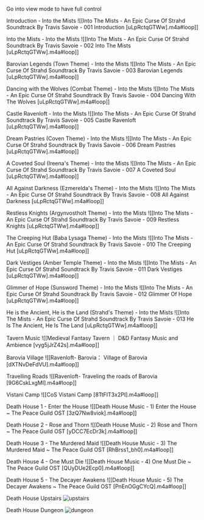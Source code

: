 Go into view mode to have full control

Introduction - Into the Mists
![[Into The Mists - An Epic Curse Of Strahd Soundtrack By Travis Savoie - 001 Introduction [uLpRctqGTWw].m4a#loop]]

Into the Mists - Into the Mists
![[Into The Mists - An Epic Curse Of Strahd Soundtrack By Travis Savoie - 002 Into The Mists [uLpRctqGTWw].m4a#loop]]

Barovian Legends (Town Theme) - Into the Mists
![[Into The Mists - An Epic Curse Of Strahd Soundtrack By Travis Savoie - 003 Barovian Legends [uLpRctqGTWw].m4a#loop]]

Dancing with the Wolves (Combat Theme) - Into the Mists
![[Into The Mists - An Epic Curse Of Strahd Soundtrack By Travis Savoie - 004 Dancing With The Wolves [uLpRctqGTWw].m4a#loop]]

Castle Ravenloft - Into the Mists
![[Into The Mists - An Epic Curse Of Strahd Soundtrack By Travis Savoie - 005 Castle Ravenloft [uLpRctqGTWw].m4a#loop]]

Dream Pastries (Coven Theme) - Into the Mists
![[Into The Mists - An Epic Curse Of Strahd Soundtrack By Travis Savoie - 006 Dream Pastries [uLpRctqGTWw].m4a#loop]]

A Coveted Soul (Ireena's Theme) - Into the Mists
![[Into The Mists - An Epic Curse Of Strahd Soundtrack By Travis Savoie - 007 A Coveted Soul [uLpRctqGTWw].m4a#loop]]

All Against Darkness (Ezmerelda's Theme) - Into the Mists
![[Into The Mists - An Epic Curse Of Strahd Soundtrack By Travis Savoie - 008 All Against Darkness [uLpRctqGTWw].m4a#loop]]

Restless Knights (Argynvostholt Theme) - Into the Mists
![[Into The Mists - An Epic Curse Of Strahd Soundtrack By Travis Savoie - 009 Restless Knights [uLpRctqGTWw].m4a#loop]]

The Creeping Hut (Baba Lysaga Theme) - Into the Mists
![[Into The Mists - An Epic Curse Of Strahd Soundtrack By Travis Savoie - 010 The Creeping Hut [uLpRctqGTWw].m4a#loop]]

Dark Vestiges (Amber Temple Theme) - Into the Mists
![[Into The Mists - An Epic Curse Of Strahd Soundtrack By Travis Savoie - 011 Dark Vestiges [uLpRctqGTWw].m4a#loop]]

Glimmer of Hope (Sunsword Theme) - Into the Mists
![[Into The Mists - An Epic Curse Of Strahd Soundtrack By Travis Savoie - 012 Glimmer Of Hope [uLpRctqGTWw].m4a#loop]]

He is the Ancient, He is the Land (Strahd's Theme) - Into the Mists
![[Into The Mists - An Epic Curse Of Strahd Soundtrack By Travis Savoie - 013 He Is The Ancient, He Is The Land [uLpRctqGTWw].m4a#loop]]

Tavern Music
![[Medieval Fantasy Tavern ｜ D&D Fantasy Music and Ambience [vyg5jJrZ42s].m4a#loop]]

Barovia Village
![[Ravenloft- Barovia： Village of Barovia [dXTNvDeFdVU].m4a#loop]]

Travelling Roads
![[Ravenloft- Traveling the roads of Barovia [9G6CskLxgMI].m4a#loop]]

Vistani Camp
![[CoS Vistani Camp [8TtFIT3x2PI].m4a#loop]]

Death House 1 - Enter the House
![[Death House Music - 1) Enter the House ~ The Peace Guild OST [3zQ7Nw8viok].m4a#loop]]

Death House 2 - Rose and Thorn
![[Death House Music - 2) Rose and Thorn ~ The Peace Guild OST [yDCC7EcDr3k].m4a#loop]]

Death House 3 - The Murdered Maid
![[Death House Music - 3) The Murdered Maid ~ The Peace Guild OST [RhBrss1_bh0].m4a#loop]]

Death House 4 - One Must Die
![[Death House Music - 4) One Must Die ~ The Peace Guild OST [QUyDUe2Ecp0].m4a#loop]]

Death House 5 - The Decayer Awakens
![[Death House Music - 5) The Decayer Awakens ~ The Peace Guild OST [PnEnOGgCYcQ].m4a#loop]]

Death House Upstairs
![upstairs](https://www.youtube.com/watch?v=GOTyzCntzJo)

Death House Dungeon
![dungeon](https://www.youtube.com/watch?v=eqUiXz1tcmM)
